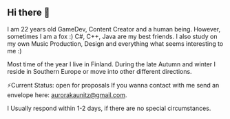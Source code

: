 ## Hi there 🦊
I am 22 years old GameDev, Content Creator and a human being. However, sometimes I am a fox :)
C#, C++, Java are my best friends. I also study on my own Music Production, Design and everything what seems interesting to me :)

Most time of the year I live in Finland. During the late Autumn and winter I reside in Southern Europe or move into other different directions. 


⚡Current Status: open for proposals 
If you wanna contact with me send an envelope here: aurorakaunitz@gmail.com.

I Usually respond within 1-2 days, if there are no special circumstances.


<!--
**AKaunitz/AKaunitz** is a ✨ _special_ ✨ repository because its `README.md` (this file) appears on your GitHub profile.

Here are some ideas to get you started:

- 🔭 I’m currently working on ...
- 🌱 I’m currently learning ...
- 👯 I’m looking to collaborate on ...
- 🤔 I’m looking for help with ...
- 💬 Ask me about ...
- 📫 How to reach me: ...
- 😄 Pronouns: ...
- ⚡ Fun fact: ...
-->
